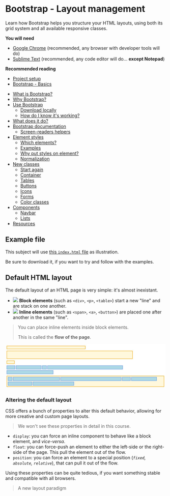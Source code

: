 # Bootstrap - Layout management

<!-- slide-include ../../BANNER.md -->

Learn how Bootstrap helps you structure your HTML layouts, using both its grid system and all available responsive classes.

**You will need**

* [Google Chrome][chrome] (recommended, any browser with developer tools will do)
* [Sublime Text][sublime] (recommended, any code editor will do... **except Notepad**)

**Recommended reading**

* [Project setup][projset]
* [Bootstrap - Basics][bootstrap]

<!-- START doctoc generated TOC please keep comment here to allow auto update -->
<!-- DON'T EDIT THIS SECTION, INSTEAD RE-RUN doctoc TO UPDATE -->


- [What is Bootstrap?](#what-is-bootstrap)
- [Why Bootstrap?](#why-bootstrap)
- [Use Bootstrap](#use-bootstrap)
  - [Download locally](#download-locally)
  - [How do I know it's working?](#how-do-i-know-its-working)
- [What does it do?](#what-does-it-do)
- [Bootstrap documentation](#bootstrap-documentation)
  - [Screen-readers helpers](#screen-readers-helpers)
- [Element styles](#element-styles)
  - [Which elements?](#which-elements)
  - [Examples](#examples)
  - [Why put styles on element?](#why-put-styles-on-element)
  - [Normalization](#normalization)
- [New classes](#new-classes)
  - [Start again](#start-again)
  - [Container](#container)
  - [Tables](#tables)
  - [Buttons](#buttons)
  - [Icons](#icons)
  - [Forms](#forms)
  - [Color classes](#color-classes)
- [Components](#components)
  - [Navbar](#navbar)
  - [Lists](#lists)
- [Resources](#resources)

<!-- END doctoc generated TOC please keep comment here to allow auto update -->

## Example file

This subject will use [this `index.html` file][bsef] as illustration.

Be sure to download it, if you want to try and follow with the examples.

<!-- slide-front-matter class: center, middle -->

## Default HTML layout

The default layout of an HTML page is very simple: it's almost inexistant.

* ![][block] **Block elements** (such as `<div>`, `<p>`, `<table>`) start a new "line" and are stack on one another.
* ![][inline] **Inline elements** (such as `<span>`, `<a>`, `<button>`) are placed one after another in the same "line".

> You can place inline elements inside block elements.
> 
> This is called the **flow of the page**.

<p class="center"><img class="shadow" src="images/default-structure.jpg" /></p>

### Altering the default layout

CSS offers a bunch of properties to alter this default behavior, allowing for more creative and custom page layouts.

> We won't see these properties in detail in this course.

* `display`: you can force an inline component to behave like a block element, and *vice-versa*.
* `float`: you can force-push an element to either the left-side or the right-side of the page. This pull the element out of the flow.
* `position`: you can force an element to a special position (*`fixed`, `absolute`, `relative`*), that can pull it out of the flow.

Using these properties can be quite tedious, if you want something stable and compatible with all browsers.

> A new layout paradigm

[bootstrap]: ../bootstrap
[projset]: ../masrad-project-setup
[chrome]: https://www.google.com/chrome/
[sublime]: https://www.sublimetext.com/
[bsef]: https://gist.githubusercontent.com/Tazaf/18732ef01164f7b6348443c4c4748f42/raw/9f1dec778546a4d9741f1d17b08212c5606c26ca/index.html
[block]: ./images/blocks.jpg
[inline]: ./images/inline.jpg